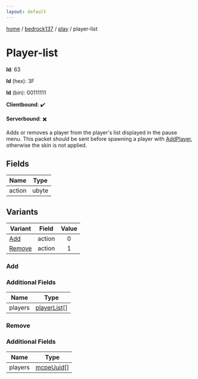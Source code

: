 ```yaml
---
layout: default
---
```


[home](/)  /  [bedrock137](/protocol/bedrock137)  /  [play](/protocol/bedrock137/play)  /  player-list

# Player-list

**Id**: 63

**Id** (hex): 3F

**Id** (bin): 00111111

**Clientbound**: ✔️

**Serverbound**: ✖️

Adds or removes a player from the player's list displayed in the pause menu. This packet should be sent before spawning a player with [AddPlayer](#play_add-player), otherwise the skin is not applied.

## Fields

Name | Type
---|---
action | ubyte

## Variants

Variant | Field | Value
---|---|:---:
[Add](#add) | action | 0
[Remove](#remove) | action | 1

### Add

### Additional Fields

Name | Type
---|---
players | [playerList](/protocol/bedrock137/types/player-list)[]

### Remove

### Additional Fields

Name | Type
---|---
players | [mcpeUuid](/protocol/bedrock137/types/mcpe-uuid)[]

